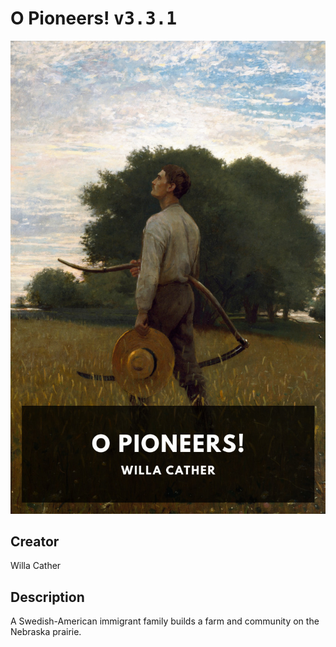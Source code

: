 
# O Pioneers! <kbd>v3.3.1</kbd>

<center>
  <img src="./cover-1024.jpg"/>
</center>

## Creator
Willa Cather

## Description
A Swedish-American immigrant family builds a farm and community on the Nebraska prairie.
